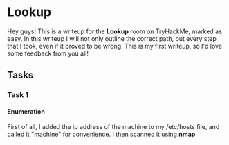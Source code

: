 # Lookup

Hey guys! This is a writeup for the **Lookup** room on TryHackMe, marked as easy. 
In this writeup I will not only outline the correct path, but every step that I took, even if it proved to be wrong.
This is my first writeup, so I'd love some feedback from you all!

## Tasks

### Task 1

#### Enumeration

First of all, I added the ip address of the machine to my /etc/hosts file, and called it "machine" for convenience. I then scanned it using **nmap** 
